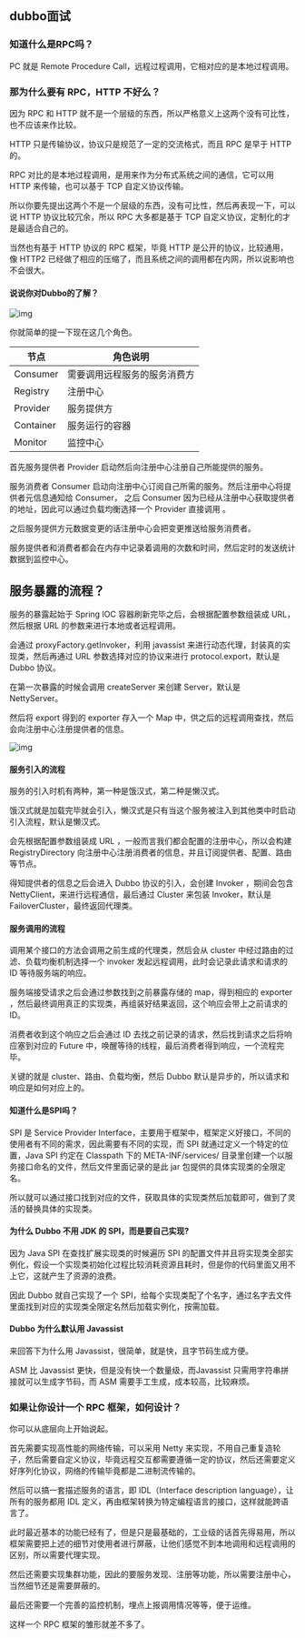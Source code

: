 ## dubbo面试

### 知道什么是RPC吗？

PC 就是 Remote Procedure Call，远程过程调用，它相对应的是本地过程调用。

### 那为什么要有 RPC，HTTP 不好么？

因为 RPC 和 HTTP 就不是一个层级的东西，所以严格意义上这两个没有可比性，也不应该来作比较。

HTTP 只是传输协议，协议只是规范了一定的交流格式，而且 RPC 是早于 HTTP 的。

RPC 对比的是本地过程调用，是用来作为分布式系统之间的通信，它可以用 HTTP 来传输，也可以基于 TCP 自定义协议传输。

所以你要先提出这两个不是一个层级的东西，没有可比性，然后再表现一下，可以说 HTTP 协议比较冗余，所以 RPC 大多都是基于 TCP 自定义协议，定制化的才是最适合自己的。

当然也有基于 HTTP 协议的 RPC 框架，毕竟 HTTP 是公开的协议，比较通用，像 HTTP2 已经做了相应的压缩了，而且系统之间的调用都在内网，所以说影响也不会很大。

#### 说说你对Dubbo的了解？

![img](https://gitee.com/huowolf/pic-md/raw/master/1460000037434054)

你就简单的提一下现在这几个角色。

| 节点      | 角色说明                     |
| --------- | ---------------------------- |
| Consumer  | 需要调用远程服务的服务消费方 |
| Registry  | 注册中心                     |
| Provider  | 服务提供方                   |
| Container | 服务运行的容器               |
| Monitor   | 监控中心                     |

首先服务提供者 Provider 启动然后向注册中心注册自己所能提供的服务。

服务消费者 Consumer 启动向注册中心订阅自己所需的服务。然后注册中心将提供者元信息通知给 Consumer， 之后 Consumer 因为已经从注册中心获取提供者的地址，因此可以通过负载均衡选择一个 Provider 直接调用 。

之后服务提供方元数据变更的话注册中心会把变更推送给服务消费者。

服务提供者和消费者都会在内存中记录着调用的次数和时间，然后定时的发送统计数据到监控中心。

## 服务暴露的流程？

服务的暴露起始于 Spring IOC 容器刷新完毕之后，会根据配置参数组装成 URL， 然后根据 URL 的参数来进行本地或者远程调用。

会通过 proxyFactory.getInvoker，利用 javassist 来进行动态代理，封装真的实现类，然后再通过 URL 参数选择对应的协议来进行 protocol.export，默认是 Dubbo 协议。

在第一次暴露的时候会调用 createServer 来创建 Server，默认是 NettyServer。

然后将 export 得到的 exporter 存入一个 Map 中，供之后的远程调用查找，然后会向注册中心注册提供者的信息。

![img](https://gitee.com/huowolf/pic-md/raw/master/view)

#### 服务引入的流程

服务的引入时机有两种，第一种是饿汉式，第二种是懒汉式。

饿汉式就是加载完毕就会引入，懒汉式是只有当这个服务被注入到其他类中时启动引入流程，默认是懒汉式。

会先根据配置参数组装成 URL ，一般而言我们都会配置的注册中心，所以会构建 RegistryDirectory
向注册中心注册消费者的信息，并且订阅提供者、配置、路由等节点。

得知提供者的信息之后会进入 Dubbo 协议的引入，会创建 Invoker ，期间会包含 NettyClient，来进行远程通信，最后通过 Cluster 来包装 Invoker，默认是 FailoverCluster，最终返回代理类。

#### 服务调用的流程

调用某个接口的方法会调用之前生成的代理类，然后会从 cluster 中经过路由的过滤、负载均衡机制选择一个 invoker 发起远程调用，此时会记录此请求和请求的 ID 等待服务端的响应。

服务端接受请求之后会通过参数找到之前暴露存储的 map，得到相应的 exporter ，然后最终调用真正的实现类，再组装好结果返回，这个响应会带上之前请求的 ID。

消费者收到这个响应之后会通过 ID 去找之前记录的请求，然后找到请求之后将响应塞到对应的 Future 中，唤醒等待的线程，最后消费者得到响应，一个流程完毕。

关键的就是 cluster、路由、负载均衡，然后 Dubbo 默认是异步的，所以请求和响应是如何对应上的。

#### 知道什么是SPI吗？

SPI 是 Service Provider Interface，主要用于框架中，框架定义好接口，不同的使用者有不同的需求，因此需要有不同的实现，而 SPI 就通过定义一个特定的位置，Java SPI 约定在 Classpath 下的 META-INF/services/ 目录里创建一个以服务接口命名的文件，然后文件里面记录的是此 jar 包提供的具体实现类的全限定名。

所以就可以通过接口找到对应的文件，获取具体的实现类然后加载即可，做到了灵活的替换具体的实现类。

#### 为什么 Dubbo 不用 JDK 的 SPI，而是要自己实现?

因为 Java SPI 在查找扩展实现类的时候遍历 SPI 的配置文件并且将实现类全部实例化，假设一个实现类初始化过程比较消耗资源且耗时，但是你的代码里面又用不上它，这就产生了资源的浪费。

因此 Dubbo 就自己实现了一个 SPI，给每个实现类配了个名字，通过名字去文件里面找到对应的实现类全限定名然后加载实例化，按需加载。

#### Dubbo 为什么默认用 Javassist

来回答下为什么用 Javassist，很简单，就是快，且字节码生成方便。

ASM 比 Javassist 更快，但是没有快一个数量级，而Javassist 只需用字符串拼接就可以生成字节码，而 ASM 需要手工生成，成本较高，比较麻烦。

### 如果让你设计一个 RPC 框架，如何设计？

你可以从底层向上开始说起。

首先需要实现高性能的网络传输，可以采用 Netty 来实现，不用自己重复造轮子，然后需要自定义协议，毕竟远程交互都需要遵循一定的协议，然后还需要定义好序列化协议，网络的传输毕竟都是二进制流传输的。

然后可以搞一套描述服务的语言，即 IDL（Interface description language），让所有的服务都用 IDL 定义，再由框架转换为特定编程语言的接口，这样就能跨语言了。

此时最近基本的功能已经有了，但是只是最基础的，工业级的话首先得易用，所以框架需要把上述的细节对使用者进行屏蔽，让他们感觉不到本地调用和远程调用的区别，所以需要代理实现。

然后还需要实现集群功能，因此的要服务发现、注册等功能，所以需要注册中心，当然细节还是需要屏蔽的。

最后还需要一个完善的监控机制，埋点上报调用情况等等，便于运维。

这样一个 RPC 框架的雏形就差不多了。

